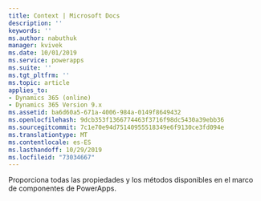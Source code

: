 ```yaml
---
title: Context | Microsoft Docs
description: ''
keywords: ''
ms.author: nabuthuk
manager: kvivek
ms.date: 10/01/2019
ms.service: powerapps
ms.suite: ''
ms.tgt_pltfrm: ''
ms.topic: article
applies_to:
- Dynamics 365 (online)
- Dynamics 365 Version 9.x
ms.assetid: ba6d60a5-671a-4006-984a-0149f8649432
ms.openlocfilehash: 9dcb353f1366774463f3716f98dc5430a39ebb36
ms.sourcegitcommit: 7c1e70e94d75140955518349e6f9130ce3fd094e
ms.translationtype: MT
ms.contentlocale: es-ES
ms.lasthandoff: 10/29/2019
ms.locfileid: "73034667"
---
```

Proporciona todas las propiedades y los métodos disponibles en el marco de componentes de PowerApps.